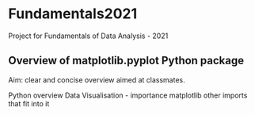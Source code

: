 # Fundamentals2021
Project for Fundamentals of Data Analysis - 2021

## Overview of matplotlib.pyplot Python package
Aim:
clear and concise overview aimed at classmates.

Python overview
Data Visualisation - importance
matplotlib
other imports that fit into it



